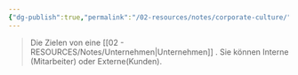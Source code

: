 ```yaml
---
{"dg-publish":true,"permalink":"/02-resources/notes/corporate-culture/","tags":["GFN/LF08"],"updated":"2024-08-16T18:34:20.000+02:00"}
---
```


> Die Zielen von eine [[02 - RESOURCES/Notes/Unternehmen\|Unternehmen]] .
> Sie können Interne (Mitarbeiter) oder Externe(Kunden).

